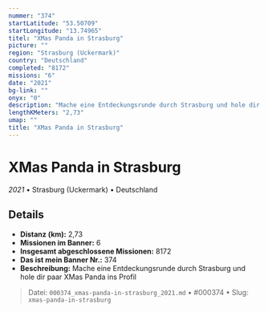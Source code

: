 ```yaml
---
nummer: "374"
startLatitude: "53.50709"
startLongitude: "13.74965"
titel: "XMas Panda in Strasburg"
picture: ""
region: "Strasburg (Uckermark)"
country: "Deutschland"
completed: "8172"
missions: "6"
date: "2021"
bg-link: ""
onyx: "0"
description: "Mache eine Entdeckungsrunde durch Strasburg und hole dir paar XMas Panda ins Profil"
lengthKMeters: "2,73"
umap: ""
title: "XMas Panda in Strasburg"
---
```

# XMas Panda in Strasburg

*2021* • Strasburg (Uckermark) • Deutschland



## Details
- **Distanz (km):** 2,73
- **Missionen im Banner:** 6
- **Insgesamt abgeschlossene Missionen:** 8172
- **Das ist mein Banner Nr.:** 374
- **Beschreibung:** Mache eine Entdeckungsrunde durch Strasburg und hole dir paar XMas Panda ins Profil



> Datei: `000374_xmas-panda-in-strasburg_2021.md` • #000374 • Slug: `xmas-panda-in-strasburg`
